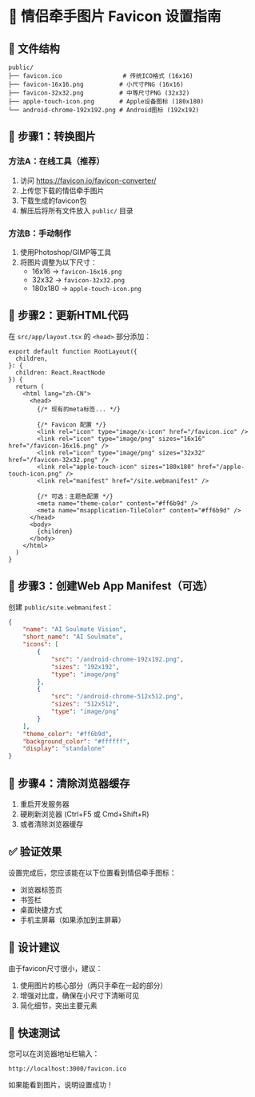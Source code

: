 # 🌟 情侣牵手图片 Favicon 设置指南

## 📁 文件结构
```
public/
├── favicon.ico                 # 传统ICO格式 (16x16)
├── favicon-16x16.png          # 小尺寸PNG (16x16)
├── favicon-32x32.png          # 中等尺寸PNG (32x32)
├── apple-touch-icon.png       # Apple设备图标 (180x180)
└── android-chrome-192x192.png # Android图标 (192x192)
```

## 🔧 步骤1：转换图片

### 方法A：在线工具（推荐）
1. 访问 https://favicon.io/favicon-converter/
2. 上传您下载的情侣牵手图片
3. 下载生成的favicon包
4. 解压后将所有文件放入 `public/` 目录

### 方法B：手动制作
1. 使用Photoshop/GIMP等工具
2. 将图片调整为以下尺寸：
   - 16x16 → `favicon-16x16.png`
   - 32x32 → `favicon-32x32.png`
   - 180x180 → `apple-touch-icon.png`

## 🔧 步骤2：更新HTML代码

在 `src/app/layout.tsx` 的 `<head>` 部分添加：

```tsx
export default function RootLayout({
  children,
}: {
  children: React.ReactNode
}) {
  return (
    <html lang="zh-CN">
      <head>
        {/* 现有的meta标签... */}
        
        {/* Favicon 配置 */}
        <link rel="icon" type="image/x-icon" href="/favicon.ico" />
        <link rel="icon" type="image/png" sizes="16x16" href="/favicon-16x16.png" />
        <link rel="icon" type="image/png" sizes="32x32" href="/favicon-32x32.png" />
        <link rel="apple-touch-icon" sizes="180x180" href="/apple-touch-icon.png" />
        <link rel="manifest" href="/site.webmanifest" />
        
        {/* 可选：主题色配置 */}
        <meta name="theme-color" content="#ff6b9d" />
        <meta name="msapplication-TileColor" content="#ff6b9d" />
      </head>
      <body>
        {children}
      </body>
    </html>
  )
}
```

## 🔧 步骤3：创建Web App Manifest（可选）

创建 `public/site.webmanifest`：

```json
{
    "name": "AI Soulmate Vision",
    "short_name": "AI Soulmate",
    "icons": [
        {
            "src": "/android-chrome-192x192.png",
            "sizes": "192x192",
            "type": "image/png"
        },
        {
            "src": "/android-chrome-512x512.png",
            "sizes": "512x512",
            "type": "image/png"
        }
    ],
    "theme_color": "#ff6b9d",
    "background_color": "#ffffff",
    "display": "standalone"
}
```

## 🔧 步骤4：清除浏览器缓存

1. 重启开发服务器
2. 硬刷新浏览器 (Ctrl+F5 或 Cmd+Shift+R)
3. 或者清除浏览器缓存

## ✅ 验证效果

设置完成后，您应该能在以下位置看到情侣牵手图标：
- 浏览器标签页
- 书签栏
- 桌面快捷方式
- 手机主屏幕（如果添加到主屏幕）

## 🎨 设计建议

由于favicon尺寸很小，建议：
1. 使用图片的核心部分（两只手牵在一起的部分）
2. 增强对比度，确保在小尺寸下清晰可见
3. 简化细节，突出主要元素

## 🔧 快速测试

您可以在浏览器地址栏输入：
```
http://localhost:3000/favicon.ico
```
如果能看到图片，说明设置成功！ 